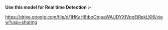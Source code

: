 **Use this model for Real time Detection :-**

https://drive.google.com/file/d/1HKaH8tboOtqueWAUDYXIVpgEjRekLKl6/view?usp=sharing
